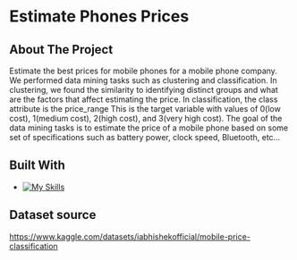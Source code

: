 # Estimate Phones Prices

<!-- introduction -->
## About The Project

Estimate the best prices for mobile phones for a mobile phone company. We performed data mining tasks such as clustering and classification. In clustering, we found the similarity to identifying distinct groups and what are the factors that affect estimating the price. In classification, the class attribute is the price_range This is the target variable with values of 0(low cost), 1(medium cost), 2(high cost), and 3(very high cost). The goal of the data mining tasks is to estimate the price of a mobile phone based on some set of specifications such as battery power, clock speed, Bluetooth, etc…

<!-- technology -->
## Built With

* [![My Skills](https://skills.thijs.gg/icons?i=r)](https://skills.thijs.gg)

## Dataset source
https://www.kaggle.com/datasets/iabhishekofficial/mobile-price-classification

